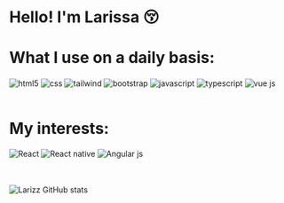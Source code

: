 ### <h1>Hello! I'm Larissa 😚</h1>

<h1>What I use on a daily basis:</h1>
<div class="display: inline_block">
<img align="center" alt="html5" src="https://img.shields.io/badge/HTML5-E34F26?style=for-the-badge&logo=html5&logoColor=white"/>
<img align="center" alt="css" src="https://img.shields.io/badge/CSS3-1572B6?style=for-the-badge&logo=css3&logoColor=white"/>
<img align="center" alt="tailwind" src="https://img.shields.io/badge/Tailwind_CSS-38B2AC?style=for-the-badge&logo=tailwind-css&logoColor=white"/>
<img align="center" alt="bootstrap" src="https://img.shields.io/badge/Bootstrap-563D7C?style=for-the-badge&logo=bootstrap&logoColor=white"/>
<img align="center" alt="javascript" src="https://img.shields.io/badge/JavaScript-F7DF1E?style=for-the-badge&logo=javascript&logoColor=black"/>
<img align="center" alt="typescript" src="https://img.shields.io/badge/TypeScript-007ACC?style=for-the-badge&logo=typescript&logoColor=white"/>
<img align="center" alt="vue js" src="https://img.shields.io/badge/Vue.js-35495E?style=for-the-badge&logo=vue.js&logoColor=4FC08D"/>
</div>
</br>
<h1>My interests:</h1>
<div class="display: inline-block"> 
  <img align="center" alt="React" src="https://img.shields.io/badge/React-20232A?style=for-the-badge&logo=react&logoColor=61DAFB"/>
  <img align="center" alt="React native" src="https://img.shields.io/badge/React_Native-20232A?style=for-the-badge&logo=react&logoColor=61DAFB"/>
  <img align="center" alt="Angular js" src="https://img.shields.io/badge/AngularJS-E23237?style=for-the-badge&logo=angularjs&logoColor=white"/>
</div>
</br>
</br>

![Larizz GitHub stats](https://github-readme-stats.vercel.app/api?username=Larizz&show_icons=true&theme=radical)
 


